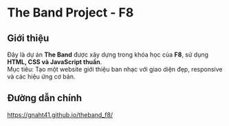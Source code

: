 # The Band Project - F8

## Giới thiệu
Đây là dự án **The Band** được xây dựng trong khóa học của **F8**, sử dụng **HTML, CSS và JavaScript thuần**.  
Mục tiêu: Tạo một website giới thiệu ban nhạc với giao diện đẹp, responsive và các hiệu ứng cơ bản.

## Đường dẫn chính
https://gnaht41.github.io/theband_f8/

